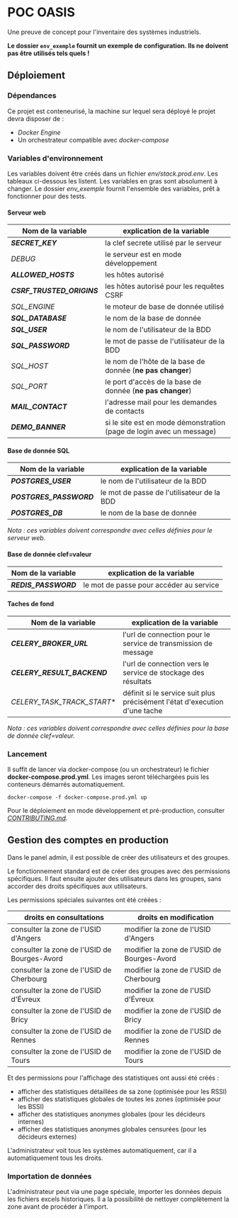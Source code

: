 # POC OASIS

Une preuve de concept pour l'inventaire des systèmes industriels.

**Le dossier `env_exemple` fournit un exemple de configuration. Ils ne doivent pas être utilisés tels quels !**

## Déploiement

### Dépendances

Ce projet est conteneurisé, la machine sur lequel sera déployé le projet devra disposer de :
- *Docker Engine*
- Un orchestrateur compatible avec *docker-compose*

### Variables d'environnement

Les variables doivent être créés dans un fichier *env/stack.prod.env*. Les tableaux ci-dessous 
les listent. Les variables en gras sont absolument à changer.
Le dossier *env_exemple* fournit l'ensemble des variables, prêt à fonctionner pour des tests.

#### Serveur web

| Nom de la variable         | explication de la variable                                            |
|----------------------------|-----------------------------------------------------------------------|
| ***SECRET_KEY***           | la clef secrete utilisé par le serveur                                |
| *DEBUG*                    | le serveur est en mode développement                                  |
| ***ALLOWED_HOSTS***        | les hôtes autorisé                                                    |
| ***CSRF_TRUSTED_ORIGINS*** | les hôtes autorisé pour les requêtes CSRF                             | 
| *SQL_ENGINE*               | le moteur de base de donnée utilisé                                   |
| ***SQL_DATABASE***         | le nom de la base de donnée                                           |
| ***SQL_USER***             | le nom de l'utilisateur de la BDD                                     |
| ***SQL_PASSWORD***         | le mot de passe de l'utilisateur de la BDD                            |
| *SQL_HOST*                 | le nom de l'hôte de la base de donnée (**ne pas changer**)            |
| *SQL_PORT*                 | le port d'accès de la base de donnée (**ne pas changer**)             |
| ***MAIL_CONTACT***         | l'adresse mail pour les demandes de contacts                          |
| ***DEMO_BANNER***          | si le site est en mode démonstration (page de login avec un message)  |

#### Base de donnée SQL

| Nom de la variable      | explication de la variable                 |
|-------------------------|--------------------------------------------|
| ***POSTGRES_USER***     | le nom de l'utilisateur de la BDD          |
| ***POSTGRES_PASSWORD*** | le mot de passe de l'utilisateur de la BDD |
| ***POSTGRES_DB***       | le nom de la base de donnée                |

*Nota : ces variables doivent correspondre avec celles définies pour le serveur web.*

#### Base de donnée clef=valeur

| Nom de la variable      | explication de la variable              |
|-------------------------|-----------------------------------------|
| ***REDIS_PASSWORD***    | le mot de passe pour accéder au service |

#### Taches de fond

| Nom de la variable          | explication de la variable                                                 |
|-----------------------------|----------------------------------------------------------------------------|
| ***CELERY_BROKER_URL***     | l'url de connection pour le service de transmission de message             |
| ***CELERY_RESULT_BACKEND*** | l'url de connection vers le service de stockage des résultats              |
| *CELERY_TASK_TRACK_START**  | définit si le service suit plus précisément l'état d'execution d'une tache |

*Nota : ces variables doivent correspondre avec celles définies pour la base de donnée clef=valeur.*

### Lancement

Il suffit de lancer via docker-compose (ou un orchestrateur) le fichier **docker-compose.prod.yml**.
Les images seront téléchargées puis les conteneurs démarrés automatiquement.

```shell
docker-compose -f docker-compose.prod.yml up
```

Pour le déploiement en mode développement et pré-production, consulter 
*[CONTRIBUTING.md](./CONTRIBUTING.md)*.

## Gestion des comptes en production

Dans le panel admin, il est possible de créer des utilisateurs et des groupes.

Le fonctionnement standard est de créer des groupes avec des permissions spécifiques. Il faut
ensuite ajouter des utilisateurs dans les groupes, sans accorder des droits spécifiques aux utilisateurs.

Les permissions spéciales suivantes ont été créées :

| droits en consultations                      | droits en modification                      |
|----------------------------------------------|---------------------------------------------|
| consulter la zone de l'USID d'Angers         | modifier la zone de l'USID d'Angers         | 
| consulter la zone de l'USID de Bourges-Avord | modifier la zone de l'USID de Bourges-Avord |
| consulter la zone de l'USID de Cherbourg     | modifier la zone de l'USID de Cherbourg     |
| consulter la zone de l'USID d'Évreux         | modifier la zone de l'USID d'Évreux         |
| consulter la zone de l'USID de Bricy         | modifier la zone de l'USID de Bricy         |
| consulter la zone de l'USID de Rennes        | modifier la zone de l'USID de Rennes        |
| consulter la zone de l'USID de Tours         | modifier la zone de l'USID de Tours         |

Et des permissions pour l'affichage des statistiques ont aussi été créés :
- afficher des statistiques détaillées de sa zone (optimisée pour les RSSI)
- afficher des statistiques globales de toutes les zones (optimisée pour les BSSI)
- afficher des statistiques anonymes globales (pour les décideurs internes)
- afficher des statistiques anonymes globales censurées (pour les décideurs externes)

L'administrateur voit tous les systèmes automatiquement, car il a automatiquement tous les droits.

### Importation de données

L'administrateur peut via une page spéciale, importer les données depuis les fichiers excels historiques.
Il a la possibilité de nettoyer complètement la zone avant de procéder à l'import.
